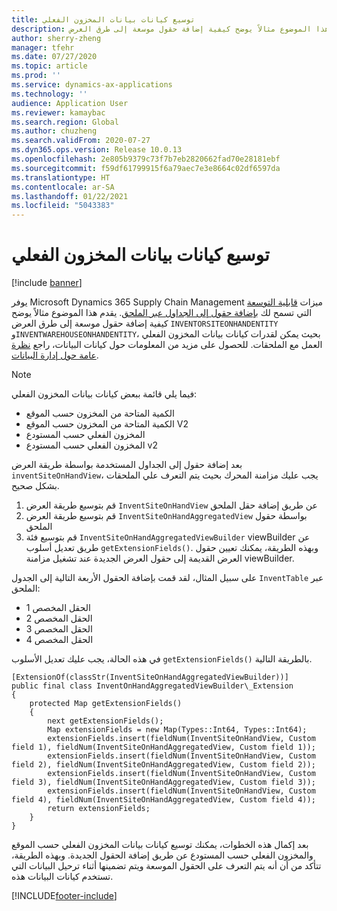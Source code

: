 ```yaml
---
title: توسيع كيانات بيانات المخزون الفعلي
description: يقدم هذا الموضوع مثالاً يوضح كيفية إضافة حقول موسعة إلى طرق العرض INVENTORSITEONHANDENTITY وINVENTWAREHOUSEONHANDENTITY، بحيث يمكن لقدرات كيانات بيانات المخزون الفعلي العمل مع الملحقات.
author: sherry-zheng
manager: tfehr
ms.date: 07/27/2020
ms.topic: article
ms.prod: ''
ms.service: dynamics-ax-applications
ms.technology: ''
audience: Application User
ms.reviewer: kamaybac
ms.search.region: Global
ms.author: chuzheng
ms.search.validFrom: 2020-07-27
ms.dyn365.ops.version: Release 10.0.13
ms.openlocfilehash: 2e805b9379c73f7b7eb2820662fad70e28181ebf
ms.sourcegitcommit: f59df61799915f6a79aec7e3e8664c02df6597da
ms.translationtype: HT
ms.contentlocale: ar-SA
ms.lasthandoff: 01/22/2021
ms.locfileid: "5043383"
---
```

# <a name="extend-inventory-on-hand-data-entities"></a>توسيع كيانات بيانات المخزون الفعلي

[!include [banner](../includes/banner.md)]

يوفر Microsoft Dynamics 365 Supply Chain Management ميزات [قابلية التوسعة](../../fin-ops-core/dev-itpro/extensibility/extensibility-home-page.md) التي تسمح لك [بإضافة حقول إلى الجداول عبر الملحق](../../fin-ops-core/dev-itpro/extensibility/add-field-extension.md). يقدم هذا الموضوع مثالاً يوضح كيفية إضافة حقول موسعة إلى طرق العرض `INVENTORSITEONHANDENTITY` و`INVENTWAREHOUSEONHANDENTITY`، بحيث يمكن لقدرات كيانات بيانات المخزون الفعلي العمل مع الملحقات. للحصول على مزيد من المعلومات حول كيانات البيانات، راجع [نظرة عامة حول إدارة البيانات](../../fin-ops-core/dev-itpro/data-entities/data-entities-data-packages.md).

> [!NOTE]
> فيما يلي قائمة ببعض كيانات بيانات المخزون الفعلي:
>
> - الكمية المتاحة من المخزون حسب الموقع
> - الكمية المتاحة من المخزون حسب الموقع V2
> - المخزون الفعلي حسب المستودع
> - المخزون الفعلي حسب المستودع v2

بعد إضافة حقول إلى الجداول المستخدمة بواسطة طريقة العرض `inventSiteOnHandView`، يجب عليك مزامنة المحرك بحيث يتم التعرف علي الملحقات بشكل صحيح.

1. قم بتوسيع طريقة العرض `InventSiteOnHandView` عن طريق إضافة حقل الملحق
1. قم بتوسيع طريقة العرض `InventSiteOnHandAggregatedView` بواسطة حقول الملحق
1. قم بتوسيع فئة `InventSiteOnHandAggregatedViewBuilder` viewBuilder عن طريق تعديل أسلوب `getExtensionFields()`. وبهذه الطريقة، يمكنك تعيين حقول العرض القديمة إلى حقول العرض الجديدة عند تشغيل مزامنة viewBuilder.

على سبيل المثال، لقد قمت بإضافة الحقول الأربعة التالية إلى الجدول `InventTable` عبر الملحق:

- الحقل المخصص 1
- الحقل المخصص 2
- الحقل المخصص 3
- الحقل المخصص 4

في هذه الحالة، يجب عليك تعديل الأسلوب `getExtensionFields()` بالطريقة التالية.

```xpp
[ExtensionOf(classStr(InventSiteOnHandAggregatedViewBuilder))]
public final class InventOnHandAggregatedViewBuilder\_Extension
{
    protected Map getExtensionFields()
    {
        next getExtensionFields();
        Map extensionFields = new Map(Types::Int64, Types::Int64);
        extensionFields.insert(fieldNum(InventSiteOnHandView, Custom field 1), fieldNum(InventSiteOnHandAggregatedView, Custom field 1));
        extensionFields.insert(fieldNum(InventSiteOnHandView, Custom field 2), fieldNum(InventSiteOnHandAggregatedView, Custom field 2));
        extensionFields.insert(fieldNum(InventSiteOnHandView, Custom field 3), fieldNum(InventSiteOnHandAggregatedView, Custom field 3));
        extensionFields.insert(fieldNum(InventSiteOnHandView, Custom field 4), fieldNum(InventSiteOnHandAggregatedView, Custom field 4));
        return extensionFields;
    }
}
```

بعد إكمال هذه الخطوات، يمكنك توسيع كيانات بيانات المخزون الفعلي حسب الموقع والمخزون الفعلي حسب المستودع عن طريق إضافة الحقول الجديدة. وبهذه الطريقة، تتأكد من أن أنه يتم التعرف على الحقول الموسعة ويتم تضمينها أثناء ترحيل البيانات التي تستخدم كيانات البيانات هذه.


[!INCLUDE[footer-include](../../includes/footer-banner.md)]